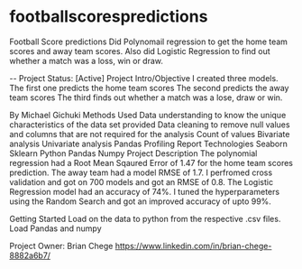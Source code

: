 # footballscorespredictions
Football Score predictions
Did Polynomail regression to get the home team scores and away team scores. Also did Logistic Regression to find out whether a match was a loss, win or draw.

-- Project Status: [Active]
Project Intro/Objective
I created three models. 
The first one predicts the home team scores
The second predicts the away team scores
The third finds out whether a match was a lose, draw or win.

By Michael Gichuki
Methods Used
Data understanding to know the unique characteristics of the data set provided
Data cleaning to remove null values and columns that are not required for the analysis
Count of values
Bivariate analysis
Univariate analysis
Pandas Profiling Report
Technologies
Seaborn
Sklearn
Python
Pandas
Numpy
Project Description
The polynomial regression had a Root Mean Sqaured Error of 1.47 for the home team scores prediction. The away team had a model RMSE of 1.7. I perfromed cross validation and got on 700 models and got an RMSE of 0.8. 
The Logistic Regression model had an accuracy of 74%. I tuned the hyperparameters using the Random Search and got an improved accuracy of upto 99%.

Getting Started
Load on the data to python from the respective .csv files. Load Pandas and numpy

Project Owner: Brian Chege https://www.linkedin.com/in/brian-chege-8882a6b7/
